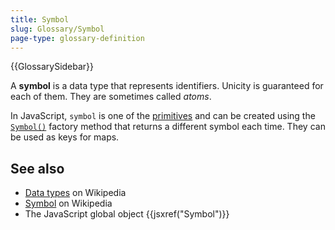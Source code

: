```yaml
---
title: Symbol
slug: Glossary/Symbol
page-type: glossary-definition
---
```


{{GlossarySidebar}}

A **symbol** is a data type that represents identifiers. Unicity is guaranteed for each of them. They are sometimes called _atoms_.

In JavaScript, `symbol` is one of the [primitives](/en-US/docs/Glossary/Primitive) and can be created using the [`Symbol()`](/en-US/docs/Web/JavaScript/Reference/Global_Objects/Symbol) factory method that returns a different symbol each time. They can be used as keys for maps.

## See also

- [Data types](https://en.wikipedia.org/wiki/Data_type) on Wikipedia
- [Symbol](<https://en.wikipedia.org/wiki/Symbol_(programming)>) on Wikipedia
- The JavaScript global object {{jsxref("Symbol")}}
